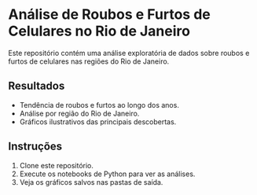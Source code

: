 # Análise de Roubos e Furtos de Celulares no Rio de Janeiro

Este repositório contém uma análise exploratória de dados sobre roubos e furtos de celulares nas regiões do Rio de Janeiro.

## Resultados
- Tendência de roubos e furtos ao longo dos anos.
- Análise por região do Rio de Janeiro.
- Gráficos ilustrativos das principais descobertas.

## Instruções
1. Clone este repositório.
2. Execute os notebooks de Python para ver as análises.
3. Veja os gráficos salvos nas pastas de saída.
